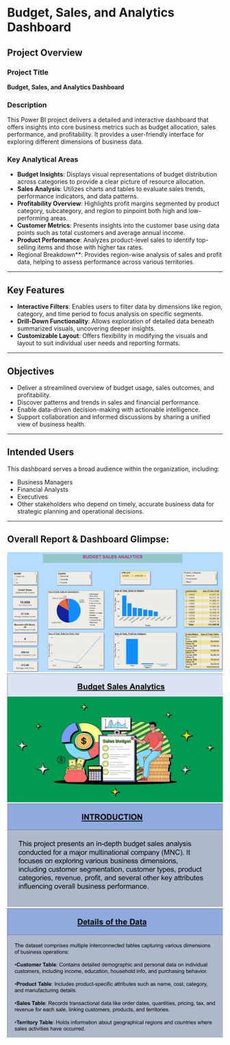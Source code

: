 # Budget, Sales, and Analytics Dashboard

##  Project Overview

###  Project Title
**Budget, Sales, and Analytics Dashboard**

###  Description
This Power BI project delivers a detailed and interactive dashboard that offers insights into core business metrics such as budget allocation, sales performance, and profitability. It provides a user-friendly interface for exploring different dimensions of business data.

###  Key Analytical Areas

- **Budget Insights**: Displays visual representations of budget distribution across categories to provide a clear picture of resource allocation.
- **Sales Analysis**: Utilizes charts and tables to evaluate sales trends, performance indicators, and data patterns.
- **Profitability Overview**: Highlights profit margins segmented by product category, subcategory, and region to pinpoint both high and low-performing areas.
- **Customer Metrics**: Presents insights into the customer base using data points such as total customers and average annual income.
- **Product Performance**: Analyzes product-level sales to identify top-selling items and those with higher tax rates.
- Regional Breakdown**: Provides region-wise analysis of sales and profit data, helping to assess performance across various territories.


---

##  Key Features

- **Interactive Filters**: Enables users to filter data by dimensions like region, category, and time period to focus analysis on specific segments.
- **Drill-Down Functionality**: Allows exploration of detailed data beneath summarized visuals, uncovering deeper insights.
- **Customizable Layout**: Offers flexibility in modifying the visuals and layout to suit individual user needs and reporting formats.

---

##  Objectives

- Deliver a streamlined overview of budget usage, sales outcomes, and profitability.
- Discover patterns and trends in sales and financial performance.
- Enable data-driven decision-making with actionable intelligence.
- Support collaboration and informed discussions by sharing a unified view of business health.

---

##  Intended Users

This dashboard serves a broad audience within the organization, including:

- Business Managers
- Financial Analysts
- Executives
- Other stakeholders who depend on timely, accurate business data for strategic planning and operational decisions.

---

## Overall Report & Dashboard Glimpse:

![Dashboard Preview](./Dashboard_screenshot.png)
![LOGO Preview](./LOGO.png)
![Introduction Preview](./Introduction.png)
![Introduction Preview](./Details.png)






